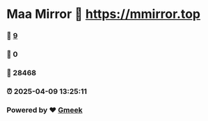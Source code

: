 # Maa Mirror :link: https://mmirror.top 
### :page_facing_up: [9](https://mmirror.top/tag.html) 
### :speech_balloon: 0 
### :hibiscus: 28468 
### :alarm_clock: 2025-04-09 13:25:11 
### Powered by :heart: [Gmeek](https://github.com/Meekdai/Gmeek)
